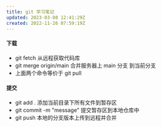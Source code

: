 ```yaml
---
title: git 学习笔记
updated: 2023-03-08 12:41:29Z
created: 2022-11-26 07:59:19Z
---
```


#### 下载
* git fetch 从远程获取代码库
* git merge origin/main  合并服务器上 main 分支 到当前分支
* 上面两个命令等价于 git pull

#### 提交
* git add .
添加当前目录下所有文件到暂存区
* git commit -m "message"
提交暂存区到本地仓库中
* git push
本地的分支版本上传到远程并合并



